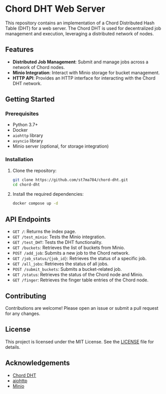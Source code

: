 # Chord DHT Web Server

This repository contains an implementation of a Chord Distributed Hash Table (DHT) for a web server. The Chord DHT is used for decentralized job management and execution, leveraging a distributed network of nodes.

## Features

- **Distributed Job Management**: Submit and manage jobs across a network of Chord nodes.
- **Minio Integration**: Interact with Minio storage for bucket management.
- **HTTP API**: Provides an HTTP interface for interacting with the Chord DHT network.

## Getting Started

### Prerequisites

- Python 3.7+
- Docker 
- `aiohttp` library
- `asyncio` library
- Minio server (optional, for storage integration)

### Installation

1. Clone the repository:
    ```sh
    git clone https://github.com/st7ma784/chord-dht.git
    cd chord-dht
    ```

2. Install the required dependencies:
    ```sh
    docker compose up -d
    ```

## API Endpoints

- `GET /`: Returns the index page.
- `GET /test_minio`: Tests the Minio integration.
- `GET /test_DHT`: Tests the DHT functionality.
- `GET /buckets`: Retrieves the list of buckets from Minio.
- `POST /add_job`: Submits a new job to the Chord network.
- `GET /job_status/{job_id}`: Retrieves the status of a specific job.
- `GET /all_jobs`: Retrieves the status of all jobs.
- `POST /submit_buckets`: Submits a bucket-related job.
- `GET /status`: Retrieves the status of the Chord node and Minio.
- `GET /finger`: Retrieves the finger table entries of the Chord node.

## Contributing

Contributions are welcome! Please open an issue or submit a pull request for any changes.

## License

This project is licensed under the MIT License. See the [LICENSE](LICENSE) file for details.

## Acknowledgements

- [Chord DHT](https://pdos.csail.mit.edu/papers/ton:chord/paper-ton.pdf)
- [aiohttp](https://docs.aiohttp.org/en/stable/)
- [Minio](https://min.io/)
